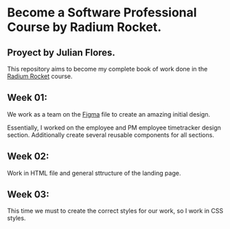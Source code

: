 # Become a Software Professional Course by Radium Rocket.
## Proyect by Julian Flores.

This repository aims to become my complete book of work done in the [Radium Rocket](https://radiumrocket.com/) course.

## Week 01:
We work as a team on the [Figma](https://www.figma.com/file/2t7XPyK3dineUQt2Coyxj6/UI-kit-RR-(BaSP)-A?node-id=653%3A1345) file to create an amazing initial design.

Essentially, I worked on the employee and PM employee timetracker design section.
Additionally create several reusable components for all sections.

## Week 02:
Work in HTML file and general sttructure of the landing page.

## Week 03:
This time we must to create the correct styles for our work, so I work in CSS styles.